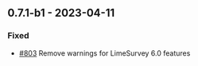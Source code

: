 ## 0.7.1-b1 - 2023-04-11
### Fixed
* [#803](https://github.com/edgarrmondragon/citric/issues/803) Remove warnings for LimeSurvey 6.0 features